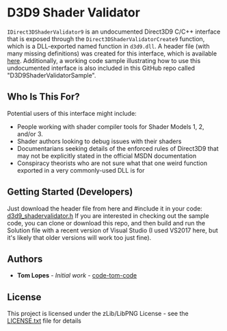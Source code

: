 # D3D9 Shader Validator

`IDirect3DShaderValidator9` is an undocumented Direct3D9 C/C++ interface that is exposed through the `Direct3DShaderValidatorCreate9` function, which is a DLL-exported named function in `d3d9.dll`. A header file (with many missing definitions) was created for this interface, which is available [here](d3d9_shadervalidator.h). Additionally, a working code sample illustrating how to use this undocumented interface is also included in this GitHub repo called "D3D9ShaderValidatorSample".

## Who Is This For?

Potential users of this interface might include:
  * People working with shader compiler tools for Shader Models 1, 2, and/or 3.
  * Shader authors looking to debug issues with their shaders
  * Documentarians seeking details of the enforced rules of Direct3D9 that may not be explicitly stated in the official MSDN documentation
  * Conspiracy theorists who are not sure what that one weird function exported in a very commonly-used DLL is for

## Getting Started (Developers)

Just download the header file from here and #include it in your code: [d3d9_shadervalidator.h](d3d9_shadervalidator.h)
If you are interested in checking out the sample code, you can clone or download this repo, and then build and run the Solution file with a recent version of Visual Studio (I used VS2017 here, but it's likely that older versions will work too just fine).

## Authors

* **Tom Lopes** - *Initial work* - [code-tom-code](https://github.com/code-tom-code)

## License

This project is licensed under the zLib/LibPNG License - see the [LICENSE.txt](LICENSE.txt) file for details
